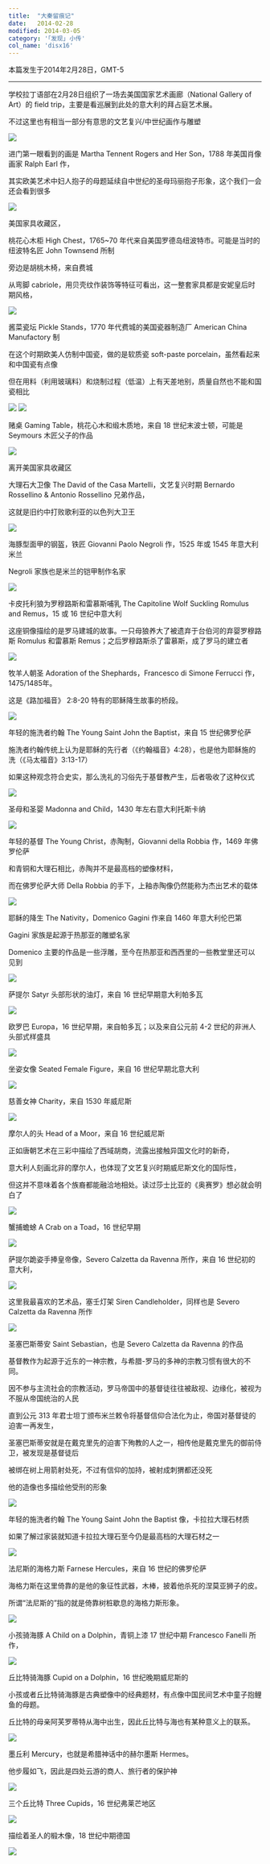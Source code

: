 ```yaml
---
title:  "大秦留痕记"
date:   2014-02-28
modified: 2014-03-05
category: '｢发现｣ 小传'
col_name: 'disx16'
---
```


本篇发生于2014年2月28日，GMT-5

---

学校拉丁语部在2月28日组织了一场去美国国家艺术画廊（National Gallery of Art）的 field trip，主要是看巡展到此处的意大利的拜占庭艺术展。

不过这里也有相当一部分有意思的文艺复兴/中世纪画作与雕塑

<img class='disc' src='https://lykoseremos.github.io/gmalb-01/disx16/20140228_095230.jpg'>

进门第一眼看到的画是 Martha Tennent Rogers and Her Son，1788 年美国肖像画家 Ralph Earl 作，

其实欧美艺术中妇人抱子的母题延续自中世纪的圣母玛丽抱子形象，这个我们一会还会看到很多

<img class='disc' src='https://lykoseremos.github.io/gmalb-01/disx16/20140228_100416.jpg'>

美国家具收藏区，

桃花心木柜 High Chest，1765~70 年代来自美国罗德岛纽波特市。可能是当时的纽波特名匠 John Townsend 所制

旁边是胡桃木椅，来自费城

从弯脚 cabriole，用贝壳纹作装饰等特征可看出，这一整套家具都是安妮皇后时期风格，

<img class='disc' src='https://lykoseremos.github.io/gmalb-01/disx16/20140228_100434.jpg'>

酱菜瓷坛 Pickle Stands，1770 年代费城的美国瓷器制造厂 American China Manufactory 制

在这个时期欧美人仿制中国瓷，做的是软质瓷 soft-paste porcelain，虽然看起来和中国瓷有点像

但在用料（利用玻璃料）和烧制过程（低温）上有天差地别，质量自然也不能和国瓷相比

<img class='disc' src='https://lykoseremos.github.io/gmalb-01/disx16/20140228_100450.jpg'>

<img class='disc' src='https://lykoseremos.github.io/gmalb-01/disx16/20140228_100453.jpg'>

赌桌 Gaming Table，桃花心木和缎木质地，来自 18 世纪末波士顿，可能是 Seymours 木匠父子的作品

<img class='disc' src='https://lykoseremos.github.io/gmalb-01/disx16/20140228_100509.jpg'>

离开美国家具收藏区

大理石大卫像 The David of the Casa Martelli，文艺复兴时期 Bernardo Rossellino & Antonio Rossellino 兄弟作品，

这就是旧约中打败歌利亚的以色列大卫王

<img class='disc' src='https://lykoseremos.github.io/gmalb-01/disx16/20140228_100628.jpg'>

海豚型面甲的钢盔，铁匠 Giovanni Paolo Negroli 作，1525 年或 1545 年意大利米兰

Negroli 家族也是米兰的铠甲制作名家

<img class='disc' src='https://lykoseremos.github.io/gmalb-01/disx16/20140228_100645.jpg'>

卡皮托利狼为罗穆路斯和雷慕斯哺乳 The Capitoline Wolf Suckling Romulus and Remus，15 或 16 世纪中意大利

这座铜像描绘的是罗马建城的故事。一只母狼养大了被遗弃于台伯河的弃婴罗穆路斯 Romulus 和雷慕斯 Remus；之后罗穆路斯杀了雷慕斯，成了罗马的建立者

<img class='disc' src='https://lykoseremos.github.io/gmalb-01/disx16/20140228_100952.jpg'>

牧羊人朝圣 Adoration of the Shephards，Francesco di Simone Ferrucci 作，1475/1485年。

这是《路加福音》 2:8-20 特有的耶稣降生故事的桥段。

<img class='disc' src='https://lykoseremos.github.io/gmalb-01/disx16/20140228_100959.jpg'>

年轻的施洗者约翰 The Young Saint John the Baptist，来自 15 世纪佛罗伦萨

施洗者约翰传统上认为是耶稣的先行者（《约翰福音》4:28），也是他为耶稣施的洗（《马太福音》3:13-17）

如果这种观念符合史实，那么洗礼的习俗先于基督教产生，后者吸收了这种仪式

<img class='disc' src='https://lykoseremos.github.io/gmalb-01/disx16/20140228_101017.jpg'>

圣母和圣婴 Madonna and Child，1430 年左右意大利托斯卡纳

<img class='disc' src='https://lykoseremos.github.io/gmalb-01/disx16/20140228_101027.jpg'>

年轻的基督 The Young Christ，赤陶制，Giovanni della Robbia 作，1469 年佛罗伦萨

和青铜和大理石相比，赤陶并不是最高档的塑像材料，

而在佛罗伦萨大师 Della Robbia 的手下，上釉赤陶像仍然能称为杰出艺术的载体

<img class='disc' src='https://lykoseremos.github.io/gmalb-01/disx16/20140228_101035.jpg'>

耶稣的降生 The Nativity，Domenico Gagini 作来自 1460 年意大利伦巴第

Gagini 家族是起源于热那亚的雕塑名家

Domenico 主要的作品是一些浮雕，至今在热那亚和西西里的一些教堂里还可以见到

<img class='disc' src='https://lykoseremos.github.io/gmalb-01/disx16/20140228_101055.jpg'>

萨提尔 Satyr 头部形状的油灯，来自 16 世纪早期意大利帕多瓦

<img class='disc' src='https://lykoseremos.github.io/gmalb-01/disx16/20140228_101116.jpg'>

欧罗巴 Europa，16 世纪早期，来自帕多瓦；以及来自公元前 4-2 世纪的非洲人头部式样盛具

<img class='disc' src='https://lykoseremos.github.io/gmalb-01/disx16/20140228_101121.jpg'>

坐姿女像 Seated Female Figure，来自 16 世纪早期北意大利

<img class='disc' src='https://lykoseremos.github.io/gmalb-01/disx16/20140228_101135.jpg'>

慈善女神 Charity，来自 1530 年威尼斯

<img class='disc' src='https://lykoseremos.github.io/gmalb-01/disx16/20140228_101150.jpg'>

摩尔人的头 Head of a Moor，来自 16 世纪威尼斯

正如唐朝艺术在三彩中描绘了西域胡商，流露出接触异国文化时的新奇，

意大利人刻画北非的摩尔人，也体现了文艺复兴时期威尼斯文化的国际性，

但这并不意味着各个族裔都能融洽地相处。读过莎士比亚的《奥赛罗》想必就会明白了

<img class='disc' src='https://lykoseremos.github.io/gmalb-01/disx16/20140228_101201.jpg'>

蟹捕蟾蜍 A Crab on a Toad，16 世纪早期

<img class='disc' src='https://lykoseremos.github.io/gmalb-01/disx16/20140228_101220.jpg'>

萨提尔跪姿手捧皇帝像，Severo Calzetta da Ravenna 所作，来自 16 世纪初的意大利，

<img class='disc' src='https://lykoseremos.github.io/gmalb-01/disx16/20140228_101235.jpg'>

这里我最喜欢的艺术品，塞壬灯架 Siren Candleholder，同样也是 Severo Calzetta da Ravenna 所作

<img class='disc' src='https://lykoseremos.github.io/gmalb-01/disx16/20140228_101244.jpg'>

圣塞巴斯蒂安 Saint Sebastian，也是 Severo Calzetta da Ravenna 的作品

基督教作为起源于近东的一神宗教，与希腊-罗马的多神的宗教习惯有很大的不同。

因不参与主流社会的宗教活动，罗马帝国中的基督徒往往被敌视、边缘化，被视为不服从帝国统治的人民

直到公元 313 年君士坦丁颁布米兰敕令将基督信仰合法化为止，帝国对基督徒的迫害一再发生，

圣塞巴斯蒂安就是在戴克里先的迫害下殉教的人之一，相传他是戴克里先的御前侍卫，被发现是基督徒后

被绑在树上用箭射处死，不过有信仰的加持，被射成刺猬都还没死

他的造像也多描绘他受刑的形象

<img class='disc' src='https://lykoseremos.github.io/gmalb-01/disx16/20140228_101252.jpg'>

年轻的施洗者约翰 The Young Saint John the Baptist 像，卡拉拉大理石材质

如果了解过家装就知道卡拉拉大理石至今仍是最高档的大理石材之一

<img class='disc' src='https://lykoseremos.github.io/gmalb-01/disx16/20140228_101329.jpg'>

法尼斯的海格力斯 Farnese Hercules，来自 16 世纪的佛罗伦萨

海格力斯在这里倚靠的是他的象征性武器，木棒，披着他杀死的涅莫亚狮子的皮。

所谓“法尼斯的”指的就是倚靠树桩歇息的海格力斯形象。

<img class='disc' src='https://lykoseremos.github.io/gmalb-01/disx16/20140228_101340.jpg'>

小孩骑海豚 A Child on a Dolphin，青铜上漆 17 世纪中期 Francesco Fanelli 所作，

<img class='disc' src='https://lykoseremos.github.io/gmalb-01/disx16/20140228_101354.jpg'>

丘比特骑海豚 Cupid on a Dolphin，16 世纪晚期威尼斯的

小孩或者丘比特骑海豚是古典塑像中的经典题材，有点像中国民间艺术中童子抱鲤鱼的母题。

丘比特的母亲阿芙罗蒂特从海中出生，因此丘比特与海也有某种意义上的联系。

<img class='disc' src='https://lykoseremos.github.io/gmalb-01/disx16/20140228_101402.jpg'>

墨丘利 Mercury，也就是希腊神话中的赫尔墨斯 Hermes。

他步履如飞，因此是四处云游的商人、旅行者的保护神

<img class='disc' src='https://lykoseremos.github.io/gmalb-01/disx16/20140228_101432.jpg'>

三个丘比特 Three Cupids，16 世纪弗莱芒地区

<img class='disc' src='https://lykoseremos.github.io/gmalb-01/disx16/20140228_101446.jpg'>

描绘着圣人的椴木像，18 世纪中期德国

<img class='disc' src='https://lykoseremos.github.io/gmalb-01/disx16/20140228_101520.jpg'>
